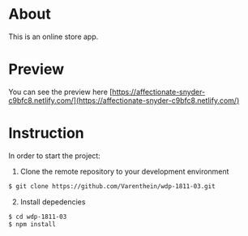 # About

This is an online store app.

# Preview

You can see the preview here [https://affectionate-snyder-c9bfc8.netlify.com/](https://affectionate-snyder-c9bfc8.netlify.com/)

# Instruction

In order to start the project:

1. Clone the remote repository to your development environment

```sh
$ git clone https://github.com/Varenthein/wdp-1811-03.git
```

2. Install depedencies

```sh
$ cd wdp-1811-03
$ npm install
```

